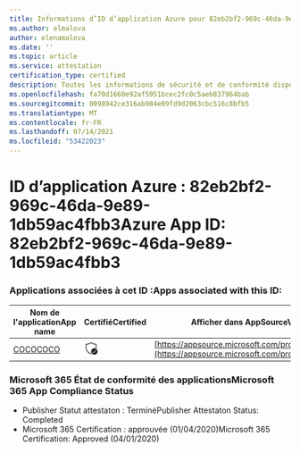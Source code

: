 ```yaml
---
title: Informations d’ID d’application Azure pour 82eb2bf2-969c-46da-9e89-1db59ac4fbb3
ms.author: elmalova
author: elenamalova
ms.date: ''
ms.topic: article
ms.service: attestation
certification_type: certified
description: Toutes les informations de sécurité et de conformité disponibles pour 82eb2bf2-969c-46da-9e89-1db59ac4fbb3.
ms.openlocfilehash: fa70d1660e92af5951bcec2fc0c5aeb837964bab
ms.sourcegitcommit: 0098942ce316ab984e09fd9d2063cbc516c8bfb5
ms.translationtype: MT
ms.contentlocale: fr-FR
ms.lasthandoff: 07/14/2021
ms.locfileid: "53422023"
---
```

# <a name="azure-app-id-82eb2bf2-969c-46da-9e89-1db59ac4fbb3"></a><span data-ttu-id="3da42-103">ID d’application Azure : 82eb2bf2-969c-46da-9e89-1db59ac4fbb3</span><span class="sxs-lookup"><span data-stu-id="3da42-103">Azure App ID: 82eb2bf2-969c-46da-9e89-1db59ac4fbb3</span></span>


### <a name="apps-associated-with-this-id"></a><span data-ttu-id="3da42-104">Applications associées à cet ID :</span><span class="sxs-lookup"><span data-stu-id="3da42-104">Apps associated with this ID:</span></span>
| <span data-ttu-id="3da42-105">**Nom de l'application**</span><span class="sxs-lookup"><span data-stu-id="3da42-105">**App name**</span></span> | <span data-ttu-id="3da42-106">**Certifié**</span><span class="sxs-lookup"><span data-stu-id="3da42-106">**Certified**</span></span> | <span data-ttu-id="3da42-107">**Afficher dans AppSource**</span><span class="sxs-lookup"><span data-stu-id="3da42-107">**View in AppSource**</span></span> |
|-|-|-|
| [<span data-ttu-id="3da42-108">COCO</span><span class="sxs-lookup"><span data-stu-id="3da42-108">COCO</span></span>](https://docs.microsoft.com/en-us/microsoft-365-app-certification/forward/WA200001468) | <img alt="Certified application badge" src="../media/certified-badge.png" height="25" width="25" /> | [https://appsource.microsoft.com/product/office/WA200001468](https://appsource.microsoft.com/product/office/WA200001468) |

### <a name="microsoft-365-app-compliance-status"></a><span data-ttu-id="3da42-109">Microsoft 365 État de conformité des applications</span><span class="sxs-lookup"><span data-stu-id="3da42-109">Microsoft 365 App Compliance Status</span></span>
- <span data-ttu-id="3da42-110">Publisher Statut attestaton : Terminé</span><span class="sxs-lookup"><span data-stu-id="3da42-110">Publisher Attestaton Status: Completed</span></span>
- <span data-ttu-id="3da42-111">Microsoft 365 Certification : approuvée (01/04/2020)</span><span class="sxs-lookup"><span data-stu-id="3da42-111">Microsoft 365 Certification: Approved (04/01/2020)</span></span>
